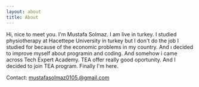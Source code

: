 ```yaml
---
layout: about
title: About
---
```


Hi, nice to meet you. I'm Mustafa Solmaz. I am live in turkey. I studied physiotherapy at Hacettepe University in turkey but I don't do the job I studied for because of 
the economic problems in my country. And ı decided to improve myself about programin and coding. And somehow i came across Tech Expert Academy. TEA offer really good 
oportunity. And I decided to join TEA program. Finally I'm here.

Contact: mustafasolmaz0105.@gmail.com
